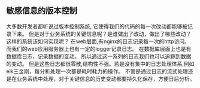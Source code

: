 ## 敏感信息的版本控制
大多数开发者都听说过版本控制系统, 它使得我们的代码的每一次改动都能够被记录下来。
但是对于业务系统的关键信息呢？是谁做出了改动，做出了哪些改动？
这样的系统该如何实现呢？
在web层面,有nginx的日志记录每一次的http访问。
而我们的web应用服务器上也有一定的logger记录日志。
在数据库层面上也是有数据库日志，记录数据的变动。
所以通过这一系列的日志我们也可以追踪到数据的变动。
但是这些日志都很零散,结构性不强。若是没有集中的日志处理体系,例如elk三金刚，每分析处理一次都是耗时耗力的操作。
不管是通过日志的流式处理还是在业务系统中处理，对于关键信息的历史变动都要持久化保存，方便日后分析。

